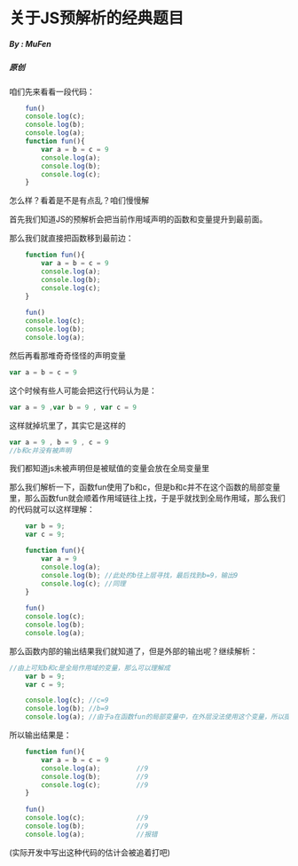 # 关于JS预解析的经典题目

##### By : MuFen

##### 原创



咱们先来看看一段代码：

```javascript
    fun()
    console.log(c);
    console.log(b);
    console.log(a);
    function fun(){
        var a = b = c = 9
        console.log(a);
        console.log(b);
        console.log(c);
    }
```

怎么样？看着是不是有点乱？咱们慢慢解



首先我们知道JS的预解析会把当前作用域声明的函数和变量提升到最前面。

那么我们就直接把函数移到最前边：

```javascript
    function fun(){
        var a = b = c = 9
        console.log(a);
        console.log(b);
        console.log(c);
    }
    
    fun()
    console.log(c);
    console.log(b);
    console.log(a);
```

然后再看那堆奇奇怪怪的声明变量

```javascript
var a = b = c = 9
```

这个时候有些人可能会把这行代码认为是：

```javascript
var a = 9 ,var b = 9 , var c = 9
```

这样就掉坑里了，其实它是这样的

```javascript
var a = 9 , b = 9 , c = 9
//b和c并没有被声明
```

我们都知道js未被声明但是被赋值的变量会放在全局变量里

那么我们解析一下，函数fun使用了b和c，但是b和c并不在这个函数的局部变量里，那么函数fun就会顺着作用域链往上找，于是乎就找到全局作用域，那么我们的代码就可以这样理解：

```javascript
    var b = 9;
	var c = 9;

	function fun(){
        var a = 9
        console.log(a);
        console.log(b);	//此处的b往上层寻找，最后找到b=9，输出9
        console.log(c);	//同理
    }
    
    fun()
    console.log(c);
    console.log(b);
    console.log(a);
```

那么函数内部的输出结果我们就知道了，但是外部的输出呢？继续解析：

```javascript
//由上可知b和c是全局作用域的变量，那么可以理解成
    var b = 9;
	var c = 9;

    console.log(c); //c=9
    console.log(b);	//b=9
    console.log(a);	//由于a在函数fun的局部变量中，在外层没法使用这个变量，所以提示a is not defined（变量a未被定义）
```

所以输出结果是：

```javascript
    function fun(){
        var a = b = c = 9
        console.log(a); 		//9
        console.log(b);			//9
        console.log(c);			//9
    }
    
    fun()
    console.log(c);				//9
    console.log(b);				//9
    console.log(a);				//报错
```

(实际开发中写出这种代码的估计会被追着打吧)